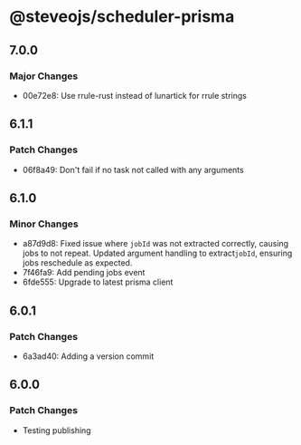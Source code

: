 # @steveojs/scheduler-prisma

## 7.0.0

### Major Changes

- 00e72e8: Use rrule-rust instead of lunartick for rrule strings

## 6.1.1

### Patch Changes

- 06f8a49: Don't fail if no task not called with any arguments

## 6.1.0

### Minor Changes

- a87d9d8: Fixed issue where `jobId` was not extracted correctly, causing jobs to not repeat. Updated argument handling to extract`jobId`, ensuring jobs reschedule as expected.
- 7f46fa9: Add pending jobs event
- 6fde555: Upgrade to latest prisma client

## 6.0.1

### Patch Changes

- 6a3ad40: Adding a version commit

## 6.0.0

### Patch Changes

- Testing publishing
